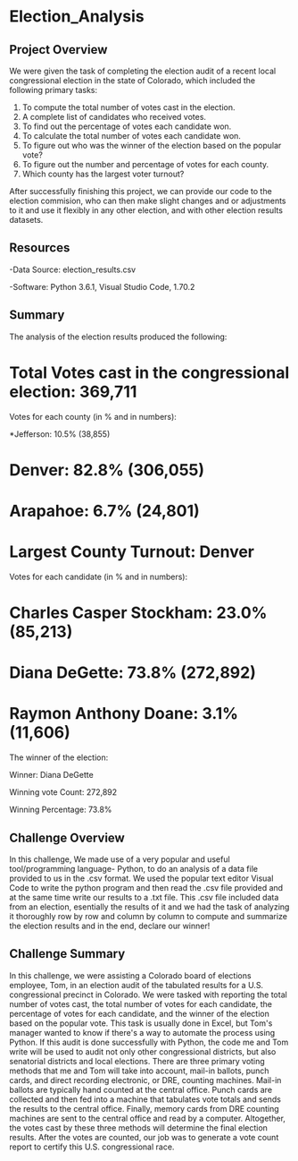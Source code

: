 # Election_Analysis

## Project Overview
We were given the task of completing the election audit of a recent local congressional election in the state of Colorado, which included the following primary tasks:

1. To compute the total number of votes cast in the election.
2. A complete list of candidates who received votes.
3. To find out the percentage of votes each candidate won.
4. To calculate the total number of votes each candidate won.
5. To figure out who was the winner of the election based on the popular vote? 
6. To figure out the number and percentage of votes for each county.
7. Which county has the largest voter turnout?

After successfully finishing this project, we can provide our code to the election commision, who can then make slight changes and or adjustments to it and use
it flexibly in any other election, and with other election results datasets. 

## Resources
-Data Source: election_results.csv

-Software: Python 3.6.1, Visual Studio Code, 1.70.2

## Summary
The analysis of the election results produced the following:

# Total Votes cast in the congressional election: 369,711

Votes for each county (in % and in numbers):

*Jefferson: 10.5% (38,855)

# Denver: 82.8% (306,055)

# Arapahoe: 6.7% (24,801)

# Largest County Turnout: Denver

Votes for each candidate (in % and in numbers):

# Charles Casper Stockham: 23.0% (85,213)

# Diana DeGette: 73.8% (272,892)

# Raymon Anthony Doane: 3.1% (11,606)

The winner of the election:

Winner: Diana DeGette

Winning vote Count: 272,892

Winning Percentage: 73.8%

## Challenge Overview
In this challenge, We made use of a very popular and useful tool/programming language- Python, to do an analysis of 
a data file provided to us in the .csv format. We used the popular text editor Visual Code to write the python program
and then read the .csv file provided and at the same time write our results to a .txt file. This .csv file included data 
from an election, esentially the results of it and we had the task of analyzing it thoroughly row by row and column by column 
to compute and summarize the election results and in the end, declare our winner!

## Challenge Summary 
In this challenge, we were assisting a Colorado board of elections employee, Tom, in an election audit of the tabulated results 
for a U.S. congressional precinct in Colorado. We were tasked with reporting the total number of votes cast, the total number of 
votes for each candidate, the percentage of votes for each candidate, and the winner of the election based on the popular vote. 
This task is usually done in Excel, but Tom's manager wanted to know if there's a way to automate the process using Python. 
If this audit is done successfully with Python, the code me and Tom write will be used to audit not only other congressional 
districts, but also senatorial districts and local elections. There are three primary voting methods that me and Tom will take into account, 
mail-in ballots, punch cards, and direct recording electronic, or DRE, counting machines. Mail-in ballots are typically hand counted at the 
central office. Punch cards are collected and then fed into a machine that tabulates vote totals and sends the results to the central office. 
Finally, memory cards from DRE counting machines are sent to the central office and read by a computer. Altogether, the votes cast by these 
three methods will determine the final election results. After the votes are counted, our job was to generate a vote count report to certify 
this U.S. congressional race.


